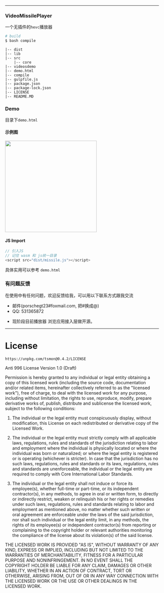 --------------------------------------------------
### VideoMissilePlayer
一个无插件的`hevc`播放器
```bash
# build
$ bash compile
```

```struct
|-- dist
|-- lib
|-- src
	|-- core
|-- videosdemo
|-- demo.html
|-- compile
|-- gulpfile.js
|-- package.json
|-- package-lock.json
|-- LICENSE
|-- README.MD
```

### Demo
目录下`demo.html`

#### 示例图
<img src="../readme/demo.png" width="300px" />

#### JS Import
```js
// 引入JS
// 记住 wasm 和 js统一目录
<script src="dist/missile.js"></script>
```
具体实用可以参考 `demo.html`


### 有问题反馈
在使用中有任何问题，欢迎反馈给我，可以用以下联系方式跟我交流

* 邮件(porschegt23#foxmail.com, 把#换成@)
* QQ: 531365872

- 现阶段目前播放器 浏览应用接入层做开源。

----------------------------

# License
````
https://unpkg.com/tsmon@0.4.2/LICENSE
````
Anti 996 License Version 1.0 (Draft)

Permission is hereby granted to any individual or legal entity obtaining a copy
of this licensed work (including the source code, documentation and/or related
items, hereinafter collectively referred to as the "licensed work"), free of
charge, to deal with the licensed work for any purpose, including without
limitation, the rights to use, reproduce, modify, prepare derivative works of,
publish, distribute and sublicense the licensed work, subject to the following
conditions:

1.  The individual or the legal entity must conspicuously display, without
    modification, this License on each redistributed or derivative copy of the
    Licensed Work.

2.  The individual or the legal entity must strictly comply with all applicable
    laws, regulations, rules and standards of the jurisdiction relating to
    labor and employment where the individual is physically located or where
    the individual was born or naturalized; or where the legal entity is
    registered or is operating (whichever is stricter). In case that the
    jurisdiction has no such laws, regulations, rules and standards or its
    laws, regulations, rules and standards are unenforceable, the individual
    or the legal entity are required to comply with Core International Labor
    Standards.

3.  The individual or the legal entity shall not induce or force its
    employee(s), whether full-time or part-time, or its independent
    contractor(s), in any methods, to agree in oral or written form,
    to directly or indirectly restrict, weaken or relinquish his or
    her rights or remedies under such laws, regulations, rules and
    standards relating to labor and employment as mentioned above,
    no matter whether such written or oral agreement are enforceable
    under the laws of the said jurisdiction, nor shall such individual
    or the legal entity limit, in any methods, the rights of its employee(s)
    or independent contractor(s) from reporting or complaining to the copyright
    holder or relevant authorities monitoring the compliance of the license
    about its violation(s) of the said license.

THE LICENSED WORK IS PROVIDED "AS IS", WITHOUT WARRANTY OF ANY KIND, EXPRESS OR
IMPLIED, INCLUDING BUT NOT LIMITED TO THE WARRANTIES OF MERCHANTABILITY, FITNESS
FOR A PARTICULAR PURPOSE AND NONINFRINGEMENT. IN NO EVENT SHALL THE COPYRIGHT
HOLDER BE LIABLE FOR ANY CLAIM, DAMAGES OR OTHER LIABILITY, WHETHER IN AN ACTION
OF CONTRACT, TORT OR OTHERWISE, ARISING FROM, OUT OF OR IN ANY WAY CONNECTION
WITH THE LICENSED WORK OR THE USE OR OTHER DEALINGS IN THE LICENSED WORK.

